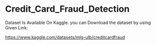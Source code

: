 # Credit_Card_Fraud_Detection

Dataset Is Available On Kaggle.
you can Download the dataset by using Given Link:

https://www.kaggle.com/datasets/mlg-ulb/creditcardfraud
